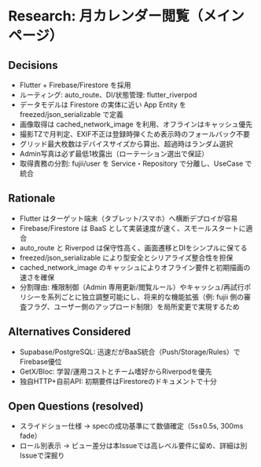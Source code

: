 # Research: 月カレンダー閲覧（メインページ）

## Decisions
- Flutter + Firebase/Firestore を採用
- ルーティング: auto_route、DI/状態管理: flutter_riverpod
- データモデルは Firestore の実体に近い App Entity を freezed/json_serializable で定義
- 画像取得は cached_network_image を利用、オフラインはキャッシュ優先
- 撮影TZで月判定、EXIF不正は登録時弾くため表示時のフォールバック不要
- グリッド最大枚数はデバイスサイズから算出、超過時はランダム選択
- Admin写真は必ず最低1枚露出（ローテーション選出で保証）
- 取得責務の分割: fujii/user を Service・Repository で分離し、UseCase で統合

## Rationale
- Flutter はターゲット端末（タブレット/スマホ）へ横断デプロイが容易
- Firebase/Firestore は BaaS として実装速度が速く、スモールスタートに適合
- auto_route と Riverpod は保守性高く、画面遷移とDIをシンプルに保てる
- freezed/json_serializable により型安全とシリアライズ整合性を担保
- cached_network_image のキャッシュによりオフライン要件と初期描画の速さを確保
- 分割理由: 権限制御（Admin 専用更新/閲覧ルール）やキャッシュ/再試行ポリシーを系列ごとに独立調整可能にし、将来的な機能拡張（例: fujii 側の審査フラグ、ユーザー側のアップロード制限）を局所変更で実現するため

## Alternatives Considered
- Supabase/PostgreSQL: 迅速だがBaaS統合（Push/Storage/Rules）でFirebase優位
- GetX/Bloc: 学習/運用コストとチーム嗜好からRiverpodを優先
- 独自HTTP+自前API: 初期要件はFirestoreのドキュメントで十分

## Open Questions (resolved)
- スライドショー仕様 → specの成功基準にて数値確定（5s±0.5s, 300ms fade）
- ロール別表示 → ビュー差分は本Issueでは高レベル要件に留め、詳細は別Issueで深掘り
